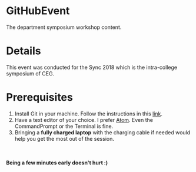 # GitHubEvent
The department symposium workshop content.
# Details
This event was conducted for the Sync 2018 which is the intra-college symposium of CEG.
<br>
# Prerequisites
1. Install Git in your machine. Follow the instructions in this [link](https://gist.github.com/sbenstewart/34b9629976ab85094f476b8277078208).
2. Have a text editor of your choice. I prefer [Atom](https://atom.io/). Even the CommandPrompt or the Terminal is fine.
3. Bringing a <b>fully charged laptop</b> with the charging cable if needed would help you get the most out of the session.
<br>
<br>
<b>Being a few minutes early doesn't hurt :)</b>
